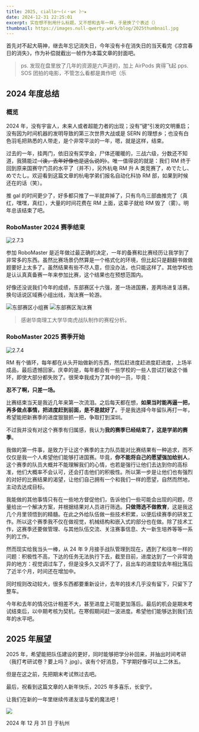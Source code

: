 ```yaml
---
title: 2025, ciallo～(∠・ω< )⌒★
date: 2024-12-31 22:25:01
excerpt: 实在想不到用什么标题，又不想和去年一样，于是换了个表述（）
thumbnail: https://images.null-qwerty.work/blog/2025thumbnail.jpg
--- 
```


首先对不起大萌神，继去年忘记消失日，今年没有卡在消失日的当天看完《凉宫春日的消失》，作为补偿就截出一帧作为本篇文章的封面吧。
> ps. 发现在盘里放了几年的资源是六声道的，加上 AirPods 爽得飞起
> pps. SOS 团拍的电影，不管怎么看都是粪作吧（乐

## 2024 年度总结

### 概览

2024 年，没有宇宙人，未来人或者超能力者的出现；没有”键“引发的文明重启；没有因为时间机器的发明导致的第三次世界大战或是 SERN 的理想乡；也没有白色羽毛把熟悉的人带走，是个非常平淡的一年，嗯，就是这样，结束。

过去的一年，挂两门，依旧没有奖学金，尸体还暖暖的，三战六级，分数还不知道，我猜能过~~（诶，去年好像也是这么说的）~~。唯一值得说的就是：我们 RM 终于回到原来国赛守门员的水平了（并不），另外杭电 RM 升 A 类竞赛了，めでたし、めでたし。欢迎看到这篇文章的杭电学弟们报名自动化科协 RM 部，如果到时候还在的话（笑）。

推 gal 的时间更少了，好多都只推了一半就弃掉了，只有鸟鸟三部曲推完了（真红，嘿嘿，真红），大量的时间花费在 RM 上面，这辈子就给 RM 毁了（雾）。明年总该结束了吧。

### RoboMaster 2024 赛季结束

![2.7.3](https://images.null-qwerty.work/blog/2.7.3.jpg)

参加 RoboMaster 是近年做过最正确的决定，一年的备赛和比赛经历让我学到了非常多的东西。虽然比赛场景仍然算是一个格式化的环境，但比起只是翻翻书做做题要好上太多了。虽然结果有些不尽人意，但没办法，也只能这样了。其他学校也是认认真真备赛一年来参加比赛，这个结果也在预想范围内。

好像还没说我们今年的成绩，东部赛区十六强，差一场进国赛，差两场进复活赛。换句话说区域赛小组出线，淘汰赛一轮游。

![东部赛区小组赛](https://images.null-qwerty.work/blog/relation-graph-75166.png)
![东部赛区淘汰赛](https://images.null-qwerty.work/blog/relation-graph-21162.png)

> 感谢华南理工大学华南虎战队制作的赛程分析。

### RoboMaster 2025 赛季开始

![2.7.4](https://images.null-qwerty.work/blog/2.7.4.jpg)

RM 有个循环，每年都在从头开始做新的东西，然后赶进度赶进度赶进度，上场半成品，最后遗憾回家。庆幸的是，每年都会有一些学校的一些人尝试打破这个循环，即使大部分都失败了。很荣幸我成为了其中的一员，毕竟：

**忍不了啊，只差一场。**

比赛结束当天是我近几年来第一次流泪。之后每天都在想，**如果当时能再逼一把，再多做点事情，把进度赶到前面，是不是就好了**。于是我选择今年留队再打一年，希望能把新赛季的进度狠狠抓一把，争取打到深圳。

不过我并没有对这个赛季有归属感，我认为**我的赛季已经结束了，这是学弟的赛季**。

我做的第一件事，是致力于让这个赛季的主力队员能对比赛结果有一种追求，而不仅仅是我一个人希望他们能够打进国赛。毕竟，**你不能将自己的愿望强加给别人**，这个赛季的队员大概并不能理解我们的心情，也若是强行让他们去达到你的高标准，他们大概率不会认可，还会打击他们的积极性。所以第一步是让他们也有强烈的对好的比赛结果的渴望，让他们自己拥有一个和我们一样的愿望，自然而然地，主动去达成目标。

我能做的其他事情只有在一些地方督促他们，告诉他们一些可能会出现的问题，尽量给出一个解决方案，并根据结果对人员进行筛选。**只做筛选不做教育**，这是我这几个月里领悟到的精髓。在此之外给队伍做一些技术积累，以便后续赛季的研发工作。所以这个赛季我不仅在做视觉，机械结构和嵌入式的部分也在做。除了技术工作，这赛季还要做管理、与其他队伍交流、关注赛事信息、大一新生培养等等一系列的工作。

然而现实给我当头一棒，从 24 年 9 月接手战队管理到现在，遇到了和往年一样的问题：积极性不高，下达的任务无法执行下去，截至目前，进度达到了一个非常诡异的地方：视觉调过车了，但是没多久又调不了了，且出车的进度较去年相比落后了近半个月，时间还在增加中。

同时规则改动较大，很多东西都要重新设计，去年的技术几乎没有留下，只留下了整车。

今年和去年的情况估计相差不大，甚至进度上可能更加落后。最后的机会是期末考试结束后，以中期考核为契机，在寒假期间赶一波进度。希望他们能够达到我们去年的水平吧。

## 2025 年展望

2025 年，希望能把队伍建设的更好，同时能够把学分补回来，并抽出时间考研（我打考研试卷？要上吗？.jpg）。诶有个好消息，下学期好像可以上二休五。

但是在这之前，先把期末考试熬过去吧。

最后，祝看到这篇文章的人新年快乐，2025 年多喜乐，长安宁。

让我们在新的一年里继续传递友谊与爱的魔法吧！

![](https://images.null-qwerty.work/blog/wallhaven-453rq8.jpg)

2024 年 12 月 31 日
于杭州